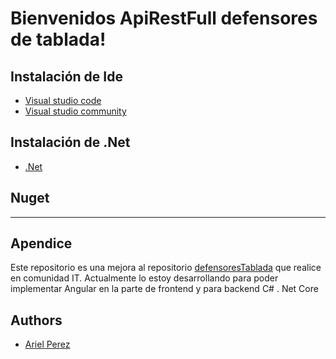 # Bienvenidos ApiRestFull defensores de tablada!

## Instalación de Ide
- [Visual studio code]()
- [Visual studio community]()

## Instalación de .Net
- [.Net](https://dotnet.microsoft.com/en-us/download/dotnet/5.0)
 
## Nuget
----

## Apendice
Este repositorio es una mejora al repositorio [defensoresTablada](https://github.com/ArielEzequielPerez/defensoresTablada) que realice en comunidad IT.
Actualmente lo estoy desarrollando para poder implementar Angular en la parte de frontend y para backend C# . Net Core

## Authors

- [Ariel Perez](https://github.com/ArielEzequielPerez)

